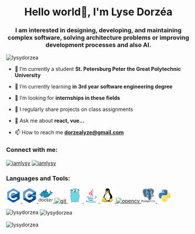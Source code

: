 <h1 align="center">Hello world👋, I'm Lyse Dorzéa</h1>
<h3 align="center">I am interested in designing, developing, and maintaining complex software, solving architecture problems or improving development processes and also AI.</h3>

<p align="left"> <img src="https://komarev.com/ghpvc/?username=lysydorzea&label=Profile%20views&color=0e75b6&style=flat" alt="lysydorzea" /> </p>

- 🔭 I’m currently a student **St. Petersburg Peter the Great Polytechnic University**

- 🌱 I’m currently learning **in 3rd year software engineering degree**

- 🤝 I’m looking for **internships in these fields**

- 📝 I regularly share projects on class assignments
  
- 💬 Ask me about **react, vue...**

- 📫 How to reach me **dorzealyze@gmail.com**

<h3 align="left">Connect with me:</h3>
<p align="left">
<a href="https://twitter.com/iamlysy" target="blank"><img align="center" src="https://raw.githubusercontent.com/rahuldkjain/github-profile-readme-generator/master/src/images/icons/Social/twitter.svg" alt="iamlysy" height="30" width="40" /></a>
<a href="https://instagram.com/iamlysy" target="blank"><img align="center" src="https://raw.githubusercontent.com/rahuldkjain/github-profile-readme-generator/master/src/images/icons/Social/instagram.svg" alt="iamlysy" height="30" width="40" /></a>
</p>

<h3 align="left">Languages and Tools:</h3>
<p align="left"> <a href="https://www.cprogramming.com/" target="_blank" rel="noreferrer"> <img src="https://raw.githubusercontent.com/devicons/devicon/master/icons/c/c-original.svg" alt="c" width="40" height="40"/> </a> <a href="https://www.w3schools.com/cpp/" target="_blank" rel="noreferrer"> <img src="https://raw.githubusercontent.com/devicons/devicon/master/icons/cplusplus/cplusplus-original.svg" alt="cplusplus" width="40" height="40"/> </a> <a href="https://www.docker.com/" target="_blank" rel="noreferrer"> <img src="https://raw.githubusercontent.com/devicons/devicon/master/icons/docker/docker-original-wordmark.svg" alt="docker" width="40" height="40"/> </a> <a href="https://git-scm.com/" target="_blank" rel="noreferrer"> <img src="https://www.vectorlogo.zone/logos/git-scm/git-scm-icon.svg" alt="git" width="40" height="40"/> </a> <a href="https://golang.org" target="_blank" rel="noreferrer"> <img src="https://raw.githubusercontent.com/devicons/devicon/master/icons/go/go-original.svg" alt="go" width="40" height="40"/> </a> <a href="https://www.java.com" target="_blank" rel="noreferrer"> <img src="https://raw.githubusercontent.com/devicons/devicon/master/icons/java/java-original.svg" alt="java" width="40" height="40"/> </a> <a href="https://www.linux.org/" target="_blank" rel="noreferrer"> <img src="https://raw.githubusercontent.com/devicons/devicon/master/icons/linux/linux-original.svg" alt="linux" width="40" height="40"/> </a> <a href="https://opencv.org/" target="_blank" rel="noreferrer"> <img src="https://www.vectorlogo.zone/logos/opencv/opencv-icon.svg" alt="opencv" width="40" height="40"/> </a> <a href="https://www.postgresql.org" target="_blank" rel="noreferrer"> <img src="https://raw.githubusercontent.com/devicons/devicon/master/icons/postgresql/postgresql-original-wordmark.svg" alt="postgresql" width="40" height="40"/> </a> <a href="https://www.python.org" target="_blank" rel="noreferrer"> <img src="https://raw.githubusercontent.com/devicons/devicon/master/icons/python/python-original.svg" alt="python" width="40" height="40"/> </a> </p>

<p><img align="left" src="https://github-readme-stats.vercel.app/api/top-langs?username=lysydorzea&show_icons=true&locale=en&layout=compact" alt="lysydorzea" /></p>

<p>&nbsp;<img align="center" src="https://github-readme-stats.vercel.app/api?username=lysydorzea&show_icons=true&locale=en" alt="lysydorzea" /></p>

<p><img align="center" src="https://github-readme-streak-stats.herokuapp.com/?user=lysydorzea&" alt="lysydorzea" /></p>
